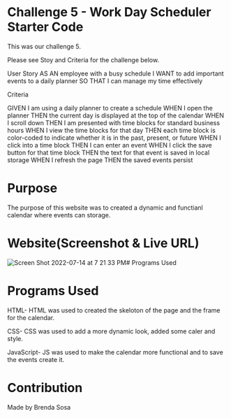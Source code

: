 
# Challenge 5 - Work Day Scheduler Starter Code
This was our challenge 5.

Please see Stoy and Criteria for the challenge below.


User Story
 AS AN employee with a busy schedule
 I WANT to add important events to a daily planner
 SO THAT I can manage my time effectively


Criteria

 GIVEN I am using a daily planner to create a schedule
 WHEN I open the planner
 THEN the current day is displayed at the top of the calendar
 WHEN I scroll down
 THEN I am presented with time blocks for standard business hours
 WHEN I view the time blocks for that day
THEN each time block is color-coded to indicate whether it is in the past,     present, or future
 WHEN I click into a time block
 THEN I can enter an event
 WHEN I click the save button for that time block
 THEN the text for that event is saved in local storage
 WHEN I refresh the page
 THEN the saved events persist
# Purpose
The purpose of this website was to created a dynamic and functianl calendar where events can storage.
# Website(Screenshot & Live URL)

![Screen Shot 2022-07-14 at 7 21 33 PM](https://user-images.githubusercontent.com/106204413/179117514-0f7c86b0-4900-49ff-aca3-f5e439e6e8f1.png)# Programs Used


# Programs Used
HTML- HTML was used to created the skeloton of the page and the frame for the calendar.

CSS- CSS was used to add a more dynamic look, added some caler and style.

 JavaScript- JS was used to make the calendar more functional and to save the events create it.

# Contribution

Made by Brenda Sosa

